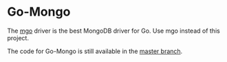 # Go-Mongo 

The [mgo](http://labix.org/mgo) driver is the best MongoDB driver for Go. Use
mgo instead of this project.

The code for Go-Mongo is still available in the [master
branch](https://github.com/garyburd/go-mongo/tree/master/).
